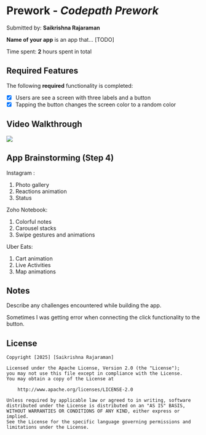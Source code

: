 # Prework - *Codepath Prework*

Submitted by: **Saikrishna Rajaraman**

**Name of your app** is an app that... [TODO] 

Time spent: **2** hours spent in total

## Required Features

The following **required** functionality is completed:

- [x] Users are see a screen with three labels and a button
- [x] Tapping the button changes the screen color to a random color
 
## Video Walkthrough

<div>
    <a href="https://www.loom.com/share/9a4153372d5144cb80e87c6fb665744b">
    </a>
    <a href="https://www.loom.com/share/9a4153372d5144cb80e87c6fb665744b">
      <img style="max-width:300px;" src="https://cdn.loom.com/sessions/thumbnails/9a4153372d5144cb80e87c6fb665744b-93959d12a5739681-full-play.gif">
    </a>
  </div>

## App Brainstorming (Step 4)

Instagram : 
1. Photo gallery
2. Reactions animation
3. Status

Zoho Notebook:
1. Colorful notes
2. Carousel stacks
3. Swipe gestures and animations

Uber Eats:
1. Cart animation
2. Live Activities
3. Map animations

## Notes

Describe any challenges encountered while building the app.

Sometimes I was getting error when connecting the click functionality to the button.

## License

    Copyright [2025] [Saikrishna Rajaraman]

    Licensed under the Apache License, Version 2.0 (the "License");
    you may not use this file except in compliance with the License.
    You may obtain a copy of the License at

        http://www.apache.org/licenses/LICENSE-2.0

    Unless required by applicable law or agreed to in writing, software
    distributed under the License is distributed on an "AS IS" BASIS,
    WITHOUT WARRANTIES OR CONDITIONS OF ANY KIND, either express or implied.
    See the License for the specific language governing permissions and
    limitations under the License.